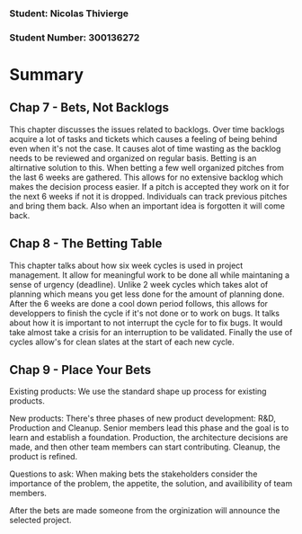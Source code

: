### Student: Nicolas Thivierge
### Student Number: 300136272

# Summary

## Chap 7 - Bets, Not Backlogs

This chapter discusses the issues related to backlogs. Over time backlogs acquire a lot of tasks and tickets which causes a feeling of being behind even when it's not the case. It causes alot of time wasting as the backlog needs to be reviewed and organized on regular basis. Betting is an altirnative solution to this. When betting a few well organized pitches from the last 6 weeks are gathered. This allows for no extensive backlog which makes the decision process easier. If a pitch is accepted they work on it for the next 6 weeks if not it is dropped. Individuals can track previous pitches and bring them back. Also when an important idea is forgotten it will come back.

## Chap 8 - The Betting Table 

This chapter talks about how six week cycles is used in project management. It allow for meaningful work to be done all while maintaning a sense of urgency (deadline). Unlike 2 week cycles which takes alot of planning which means you get less done for the amount of planning done. After the 6 weeks are done a cool down period follows, this allows for developpers to finish the cycle if it's not done or to work on bugs. It talks about how it is important to not interrupt the cycle for to fix bugs. It would take almost take a crisis for an interruption to be validated. Finally the use of cycles allow's for clean slates at the start of each new cycle.



## Chap 9 - Place Your Bets

Existing products: We use the standard shape up process for existing products. 

New products: There's three phases of new product development: R&D, Production and Cleanup. Senior members lead this phase and the goal is to learn and establish a foundation. Production, the architecture decisions are made, and then other team members can start contributing. Cleanup, the product is refined.

Questions to ask: When making bets the stakeholders consider the importance of the problem, the appetite, the solution, and availibility of team members.

After the bets are made someone from the orginization will announce the selected project.
